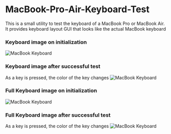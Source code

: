 # MacBook-Pro-Air-Keyboard-Test
This is a small utility to test the keyboard of a MacBook Pro or MacBook Air.
It provides keyboard layout GUI that looks like the actual MacBook keyboard


### Keyboard image on initialization
![MacBook Keyboard](https://github.com/fnmalik2002/MacBook-Pro-Air-Keyboard-Test/blob/main/Resources/image1.png)


### Keyboard image after successful test

As a key is pressed, the color of the key changes
![MacBook Keyboard](https://github.com/fnmalik2002/MacBook-Pro-Air-Keyboard-Test/blob/main/Resources/image2.png)

### Full Keyboard image on initialization
![MacBook Keyboard](https://github.com/fnmalik2002/MacBook-Pro-Air-Keyboard-Test/blob/main/Resources/image3.png)


### Full Keyboard image after successful test

As a key is pressed, the color of the key changes
![MacBook Keyboard](https://github.com/fnmalik2002/MacBook-Pro-Air-Keyboard-Test/blob/main/Resources/image4.png)

